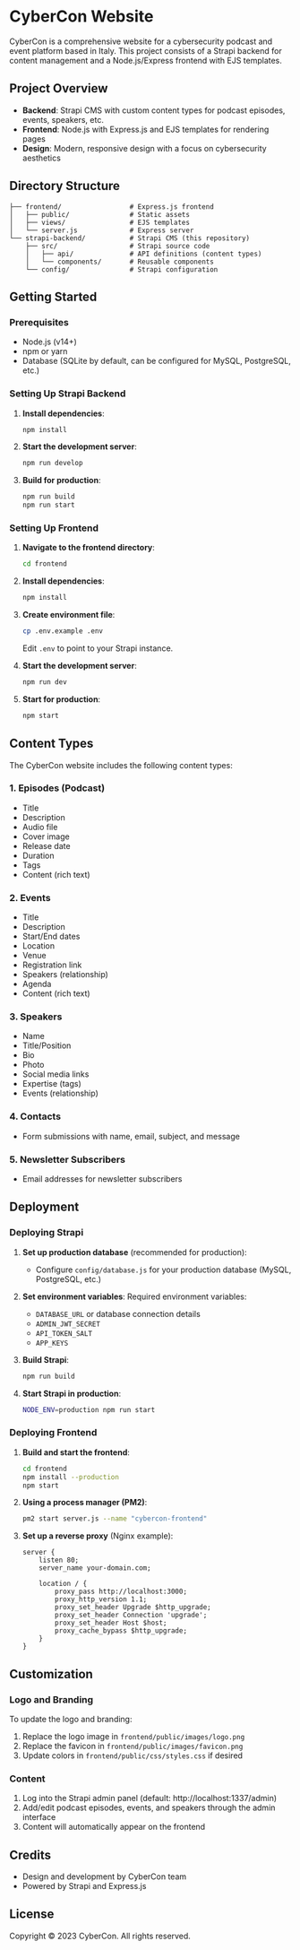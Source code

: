 # CyberCon Website

CyberCon is a comprehensive website for a cybersecurity podcast and event platform based in Italy. This project consists of a Strapi backend for content management and a Node.js/Express frontend with EJS templates.

## Project Overview

- **Backend**: Strapi CMS with custom content types for podcast episodes, events, speakers, etc.
- **Frontend**: Node.js with Express.js and EJS templates for rendering pages
- **Design**: Modern, responsive design with a focus on cybersecurity aesthetics

## Directory Structure

```
├── frontend/                 # Express.js frontend
│   ├── public/               # Static assets
│   ├── views/                # EJS templates
│   └── server.js             # Express server
└── strapi-backend/           # Strapi CMS (this repository)
    ├── src/                  # Strapi source code
    │   ├── api/              # API definitions (content types)
    │   └── components/       # Reusable components
    └── config/               # Strapi configuration
```

## Getting Started

### Prerequisites

- Node.js (v14+)
- npm or yarn
- Database (SQLite by default, can be configured for MySQL, PostgreSQL, etc.)

### Setting Up Strapi Backend

1. **Install dependencies**:
   ```bash
   npm install
   ```

2. **Start the development server**:
   ```bash
   npm run develop
   ```

3. **Build for production**:
   ```bash
   npm run build
   npm run start
   ```

### Setting Up Frontend

1. **Navigate to the frontend directory**:
   ```bash
   cd frontend
   ```

2. **Install dependencies**:
   ```bash
   npm install
   ```

3. **Create environment file**:
   ```bash
   cp .env.example .env
   ```
   
   Edit `.env` to point to your Strapi instance.

4. **Start the development server**:
   ```bash
   npm run dev
   ```

5. **Start for production**:
   ```bash
   npm start
   ```

## Content Types

The CyberCon website includes the following content types:

### 1. Episodes (Podcast)
- Title
- Description
- Audio file
- Cover image
- Release date
- Duration
- Tags
- Content (rich text)

### 2. Events
- Title
- Description
- Start/End dates
- Location
- Venue
- Registration link
- Speakers (relationship)
- Agenda
- Content (rich text)

### 3. Speakers
- Name
- Title/Position
- Bio
- Photo
- Social media links
- Expertise (tags)
- Events (relationship)

### 4. Contacts
- Form submissions with name, email, subject, and message

### 5. Newsletter Subscribers
- Email addresses for newsletter subscribers

## Deployment

### Deploying Strapi

1. **Set up production database** (recommended for production):
   - Configure `config/database.js` for your production database (MySQL, PostgreSQL, etc.)

2. **Set environment variables**:
   Required environment variables:
   - `DATABASE_URL` or database connection details
   - `ADMIN_JWT_SECRET`
   - `API_TOKEN_SALT`
   - `APP_KEYS`

3. **Build Strapi**:
   ```bash
   npm run build
   ```

4. **Start Strapi in production**:
   ```bash
   NODE_ENV=production npm run start
   ```

### Deploying Frontend

1. **Build and start the frontend**:
   ```bash
   cd frontend
   npm install --production
   npm start
   ```

2. **Using a process manager (PM2)**:
   ```bash
   pm2 start server.js --name "cybercon-frontend"
   ```

3. **Set up a reverse proxy** (Nginx example):
   ```nginx
   server {
       listen 80;
       server_name your-domain.com;

       location / {
           proxy_pass http://localhost:3000;
           proxy_http_version 1.1;
           proxy_set_header Upgrade $http_upgrade;
           proxy_set_header Connection 'upgrade';
           proxy_set_header Host $host;
           proxy_cache_bypass $http_upgrade;
       }
   }
   ```

## Customization

### Logo and Branding

To update the logo and branding:

1. Replace the logo image in `frontend/public/images/logo.png`
2. Replace the favicon in `frontend/public/images/favicon.png`
3. Update colors in `frontend/public/css/styles.css` if desired

### Content

1. Log into the Strapi admin panel (default: http://localhost:1337/admin)
2. Add/edit podcast episodes, events, and speakers through the admin interface
3. Content will automatically appear on the frontend

## Credits

- Design and development by CyberCon team
- Powered by Strapi and Express.js

## License

Copyright © 2023 CyberCon. All rights reserved.
